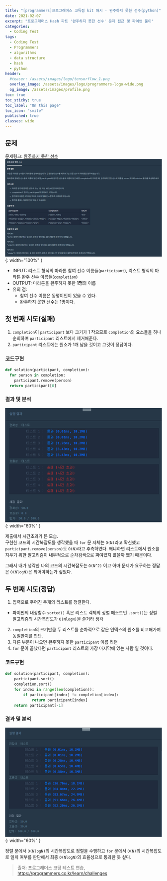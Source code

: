 ```yaml
---
title: "[programmers]프로그래머스 고득점 kit 해시 - 완주하지 못한 선수(python)"
date: 2021-02-07
excerpt: "프로그래머스 Hash 파트 '완주하지 못한 선수' 문제 접근 및 파이썬 풀이"
categories:
  - Coding Test
tags:
  - Coding Test
  - Programmers
  - algorithms
  - data structure
  - hash
  - python
header:
  #teaser: /assets/images/logo/tensorflow_1.png
  overlay_image: /assets/images/logo/programmers-logo-wide.png
  og_image: /assets/images/profile.png
toc: true
toc_sticky: true
toc_label: "On this page"
toc_icon: "smile"
published: true
classes: wide
---
```

## 문제
문제링크: [완주하지 못한 선수](https://programmers.co.kr/learn/courses/30/lessons/42576)
![](/assets/images/coding-test/42576/problem.png){: width="100%" }

- INPUT: 리스트 형식의 마라톤 참여 선수 이름들(`participant`), 리스트 형식의 마라톤 완주 선수 이름들(`completion`)
- OUTPUT: 마라톤을 완주하지 못한 **1명**의 이름
- 유의 점:
  - 참여 선수 이름은 동명이인이 있을 수 있다.
  - 완주하지 못한 선수는 1명이다.


## 첫 번째 시도(실패)
1. `completion`이 `participant` 보다 크기가 1 작으므로 `completion`의 요소들을 하나 순회하며 `participant` 리스트에서 제거해준다.
2. `participant` 리스트에는 원소가 1개 남을 것이고 그것이 정답이다.

### 코드구현
```python
def solution(participant, completion):
  for person in completion:
    participant.remove(person)
  return participant[0]
```
### 결과 및 분석
![](/assets/images/coding-test/42576/try1.png){: width="60%" }  

제출에서 시간초과가 뜬 모습.  
구현한 코드의 시간복잡도를 생각했을 때 `for` 문 자체는 `O(N)`라고 확신했고 `participant.remove(person)`도 `O(N)`라고 추측하였다. 왜냐하면 리스트에서 원소를 지우기 위한 알고리즘이 내부적으로 순차검색으로 짜여있지 않을까 했기 때문이다.

그래서 내가 생각한 나의 코드의 시간복잡도는 `O(N^2)` 이고 아마 문제가 요구하는 정답은 `O(NlogN)`은 되어야하는가 싶었다.

## 두 번째 시도(정답)
1. 입력으로 주어진 두개의 리스트를 정렬한다. 
  - 파이썬의 내장함수 `sorted()` 혹은 리스트 객체의 정렬 메소드인 `.sort()`는 정렬 알고리즘의 시간복잡도가 `O(NlogN)`을 쓸거라 생각
2. `completion`의 크기만큼 두 리스트를 순차적으로 같은 인덱스의 원소를 비교해가며 동일한지를 판단.
3. 다른 부분이 나오면 완주하지 못한 `participant` 이름 리턴
4. `for` 문이 끝났다면 `participant` 리스트의 가장 마지막에 있는 사람 일 것이다.

### 코드구현
```python
def solution(participant, completion):
    participant.sort()
    completion.sort()
    for index in range(len(completion)):
        if participant[index] != completion[index]:
            return participant[index]      
    return participant[-1]
```

### 결과 및 분석
![](/assets/images/coding-test/42576/try2.png){: width="60%" }  

정렬 문에서 `O(NlogN)`의 시간복잡도로 정렬을 수행하고 `for` 문에서 `O(N)`의 시간복잡도로 일치 여부를 판단해서 최종 `O(NlogN)`의 효율성으로 통과한 듯 싶다.

> 출처: 프로그래머스 코딩 테스트 연습, https://programmers.co.kr/learn/challenges